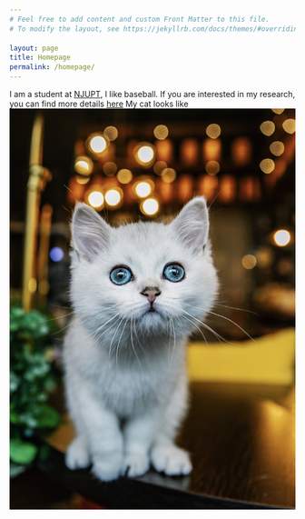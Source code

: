 ```yaml
---
# Feel free to add content and custom Front Matter to this file.
# To modify the layout, see https://jekyllrb.com/docs/themes/#overriding-theme-defaults

layout: page
title: Homepage
permalink: /homepage/
---
```


I am a student at [NJUPT](http://www.njupt.edu.cn), I like baseball.
If you are interested in my research, you can find more details [here](/research/)
My cat looks like ![this](/cat.jpg)